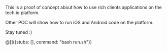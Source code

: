 This is a proof of concept about how to use rich clients applications on the tech.io platform.

Other POC will show how to run iOS and Android code on the platform.

Stay tuned :)

@[]({stubs: [], command: "bash run.sh"})
